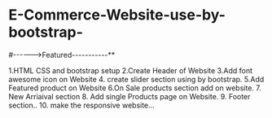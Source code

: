 # E-Commerce-Website-use-by-bootstrap-

#------>Featured-----------**

1.HTML CSS and bootstrap setup
2.Create Header of Website
3.Add font awesome icon on Website
4. create slider section using by bootstrap.
5.Add Featured product on Website
6.On Sale products section add on website.
7. New Arriaival section
8. Add single Products page on Website.
9. Footer section..
10. make the responsive website...